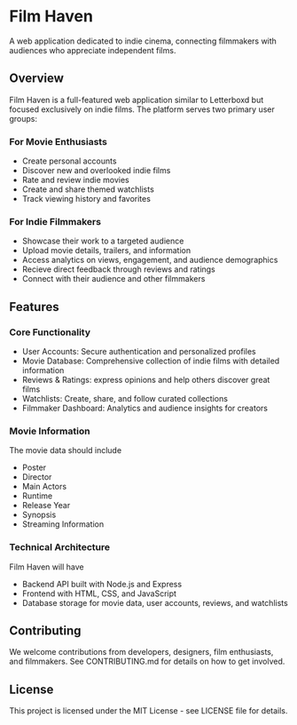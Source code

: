 # Film Haven
A web application dedicated to indie cinema, connecting filmmakers with audiences who appreciate independent films.

## Overview
Film Haven is a full-featured web application similar to Letterboxd but focused exclusively on indie films. The platform serves two primary user groups:

### For Movie Enthusiasts
- Create personal accounts
- Discover new and overlooked indie films
- Rate and review indie movies
- Create and share themed watchlists
- Track viewing history and favorites

### For Indie Filmmakers
- Showcase their work to a targeted audience
- Upload movie details, trailers, and information
- Access analytics on views, engagement, and audience demographics
- Recieve direct feedback through reviews and ratings
- Connect with their audience and other filmmakers

## Features

### Core Functionality
- User Accounts: Secure authentication and personalized profiles
- Movie Database: Comprehensive collection of indie films with detailed information
- Reviews & Ratings: express opinions and help others discover great films
- Watchlists: Create, share, and follow curated collections
- Filmmaker Dashboard: Analytics and audience insights for creators

### Movie Information
The movie data should include 
- Poster
- Director
- Main Actors
- Runtime
- Release Year
- Synopsis
- Streaming Information

### Technical Architecture 
Film Haven will have
- Backend API built with Node.js and Express
- Frontend with HTML, CSS, and JavaScript
- Database storage for movie data, user accounts, reviews, and watchlists

## Contributing
We welcome contributions from developers, designers, film enthusiasts, and filmmakers. See CONTRIBUTING.md for details on how to get involved.

## License
This project is licensed under the MIT License - see LICENSE file for details.
